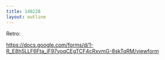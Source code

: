 ```yaml
---
title: 140228
layout: outline
---
```


Retro:

https://docs.google.com/forms/d/1-R_E8h5LLF6Fta_iF97yoqCEgTCF4cRxvmG-8skTqRM/viewform